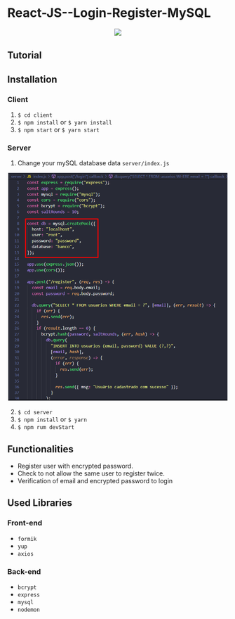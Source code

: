 # React-JS--Login-Register-MySQL
<p align="center">
  <img src="client/src/assets/to_readme/LoginAndRegisterGif.gif" width="600px">
</p>

## Tutorial

## Installation

### Client

  1. `$ cd client`
  2. `$ npm install` or `$ yarn install`
  3. `$ npm start` or `$ yarn start`
  
### Server

  1. Change your mySQL database data `server/index.js`
  
  <p align="center">
    <img src="client/src/assets/to_readme/db.png" width="500px">
  </p>

  
  
  2. `$ cd server`
  3. `$ npm install` or `$ yarn`
  4. `$ npm rum devStart`

## Functionalities

+ Register user with encrypted password.
+ Check to not allow the same user to register twice.
+ Verification of email and encrypted password to login

## Used Libraries


### Front-end
+ `formik` 
+ `yup` 
+ `axios` 

### Back-end

+ `bcrypt ` 
+ `express`
+ `mysql`
+ `nodemon`
